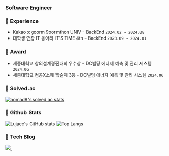 ###   Software Engineer

<!--
**LujaeDev/LujaeDev** is a ✨ _special_ ✨ repository because its `README.md` (this file) appears on your GitHub profile.

Here are some ideas to get you started:

- 🔭 I’m currently working on ...
- 🌱 I’m currently learning ...
- 👯 I’m looking to collaborate on ...
- 🤔 I’m looking for help with ..
- 💬 Ask me about ...
- 📫 How to reach me: ...
- 😄 Pronouns: ...
- ⚡ Fun fact: ...
-->

### 💎 Experience
* Kakao x goorm 9oormthon UNIV  - BackEnd `2024.02 ~ 2024.08`
* 대학생 연합 IT 동아리 IT'S TIME 4th - BackEnd `2023.09 ~ 2024.01`

### 💎 Award
* 세종대학교 창의설계경진대회 우수상 - DC빌딩 에너지 예측 및 관리 시스템 `2024.06`
* 세종대학교 컴공X소웨 학술제 3등 - DC빌딩 에너지 예측 및 관리 시스템 `2024.06`

### 💎 Solved.ac
[![nomad8's solved.ac stats](https://github-readme-solvedac.hyp3rflow.vercel.app/api/?handle=nomad8)](https://solved.ac/profile/nomad8)

### 💎 Github Stats 

<div>
  <img src="https://github-readme-stats.vercel.app/api?username=Lujaec&show_icons=true&theme=transparent" alt="Lujaec's GitHub stats">
  <img src="https://github-readme-stats.vercel.app/api/top-langs/?username=Lujaec&layout=compact&theme=transparent" alt="Top Langs">
</div>


### 💎 Tech Blog 
<div>  
  <a href="https://medium.com/@youjae0803">
    <img src="https://img.shields.io/badge/Medium-12100E.svg?style=for-the-badge&logo=medium&logoColor=white" />&nbsp
  </a>
</div>
 
